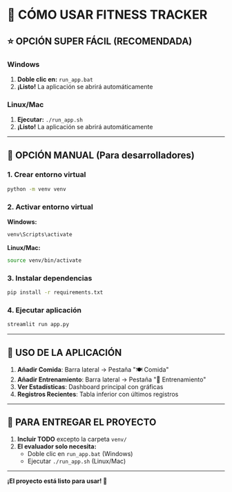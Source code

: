 # 🚀 CÓMO USAR FITNESS TRACKER

## ⭐ **OPCIÓN SUPER FÁCIL (RECOMENDADA)**

### Windows
1. **Doble clic en:** `run_app.bat`
2. **¡Listo!** La aplicación se abrirá automáticamente

### Linux/Mac
1. **Ejecutar:** `./run_app.sh`
2. **¡Listo!** La aplicación se abrirá automáticamente

---

## 🔧 **OPCIÓN MANUAL (Para desarrolladores)**

### 1. Crear entorno virtual
```bash
python -m venv venv
```

### 2. Activar entorno virtual
**Windows:**
```bash
venv\Scripts\activate
```

**Linux/Mac:**
```bash
source venv/bin/activate
```

### 3. Instalar dependencias
```bash
pip install -r requirements.txt
```

### 4. Ejecutar aplicación
```bash
streamlit run app.py
```

---

## 📱 **USO DE LA APLICACIÓN**

1. **Añadir Comida**: Barra lateral → Pestaña "🍽️ Comida"
2. **Añadir Entrenamiento**: Barra lateral → Pestaña "💪 Entrenamiento"
3. **Ver Estadísticas**: Dashboard principal con gráficas
4. **Registros Recientes**: Tabla inferior con últimos registros

---

## 🎯 **PARA ENTREGAR EL PROYECTO**

1. **Incluir TODO** excepto la carpeta `venv/`
2. **El evaluador solo necesita:**
   - Doble clic en `run_app.bat` (Windows)
   - Ejecutar `./run_app.sh` (Linux/Mac)

---

**¡El proyecto está listo para usar! 🎉**
